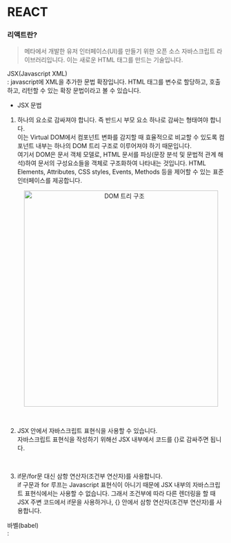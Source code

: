# REACT

### 리액트란?

> 메타에서 개발한 유저 인터페이스(UI)를 만들기 위한 오픈 소스 자바스크립트 라이브러리입니다. 이는 새로운 HTML 태그를 만드는 기술입니다.

<div>
JSX(Javascript XML)<br>
: javascript에 XML을 추가한 문법 확장입니다. HTML 태그를 변수로 할당하고, 호출하고, 리턴할 수 있는 확장 문법이라고 볼 수 있습니다.<br>

- JSX 문법

1.  하나의 요소로 감싸져야 합니다. 즉 반드시 부모 요소 하나로 감싸는 형태여야 합니다.<br>
    이는 Virtual DOM에서 컴포넌트 변화를 감지할 때 효율적으로 비교할 수 있도록 컴포넌트 내부는 하나의 DOM 트리 구조로 이루어져야 하기 때문입니다.<br>
    여기서 DOM은 문서 객체 모델로, HTML 문서를 파싱(문장 분석 및 문법적 관계 해석)하여 문서의 구성요소들을 객체로 구조화하여 나타내는 것입니다. HTML Elements, Attributes, CSS styles, Events, Methods 등을 제어할 수 있는 표준 인터페이스를 제공합니다.

       <!-- ![DOM TREE](https://upload.wikimedia.org/wikipedia/commons/thumb/5/5a/DOM-model.svg/1200px-DOM-model.svg.png) -->

    <p align="center">
        <img src="https://upload.wikimedia.org/wikipedia/commons/thumb/5/5a/DOM-model.svg/1200px-DOM-model.svg.png" alt="DOM 트리 구조" width="450" height="500"/>
    </p>

    <br>

2.  JSX 안에서 자바스크립트 표현식을 사용할 수 있습니다.<br>
    자바스크립트 표현식을 작성하기 위해선 JSX 내부에서 코드를 {}로 감싸주면 됩니다.

<br>

3. if문/for문 대신 삼항 연산자(조건부 연산자)를 사용합니다.<br>
   if 구문과 for 루프는 Javascript 표현식이 아니기 때문에 JSX 내부의 자바스크립트 표현식에서는 사용할 수 없습니다. 그래서 조건부에 따라 다른 렌더링을 할 때 JSX 주변 코드에서 if문을 사용하거나, {} 안에서 삼항 연산자(조건부 연산자)를 사용합니다.

</div>
<div>
바벨(babel)<br>
: 
</div>
